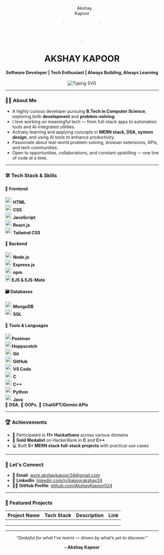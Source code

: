 <p align="center">
  <img src="C:\Users\beast\OneDrive\Desktop\Profile" alt="Akshay Kapoor" width="120" height="120" style="border-radius: 50%;"/>
</p>

<h1 align="center"><strong>AKSHAY KAPOOR</strong></h1>
<h4 align="center">Software Developer | Tech Enthusiast | Always Building, Always Learning</h4>

<!-- Typing animation description -->
<p align="center">
  <img src="https://readme-typing-svg.demolab.com?font=Fira+Code&weight=700&size=22&pause=1000&color=1ED760&center=true&vCenter=true&width=480&lines=MERN+Stack+Web+Developer;Data+Structures+%26+Algorithms;Open+Source+Contributor;Hackathon+%26+Coding+Contest+Experience" alt="Typing SVG" />
</p>

---

### 🧑‍💻 About Me

- A highly curious developer pursuing **B.Tech in Computer Science**, exploring both **development** and **problem-solving**.
- I love working on meaningful tech — from full-stack apps to automation tools and AI-integrated utilities.
- Actively learning and applying concepts in **MERN stack, DSA, system design**, and using AI tools to enhance productivity.
- Passionate about real-world problem-solving, browser extensions, APIs, and tech communities.
- Open to opportunities, collaborations, and constant upskilling — one line of code at a time.

---

### 🛠️ Tech Stack & Skills

#### 🚀 Frontend  
<img src="https://img.icons8.com/color/48/html-5--v1.png" width="22"/> **HTML**  
<img src="https://img.icons8.com/color/48/css3.png" width="22"/> **CSS**  
<img src="https://img.icons8.com/color/48/javascript--v1.png" width="22"/> **JavaScript**  
<img src="https://img.icons8.com/office/40/react.png" width="22"/> **React.js**  
<img src="https://img.icons8.com/color/48/tailwind_css.png" width="22"/> **Tailwind CSS**

#### 🧠 Backend  
<img src="https://img.icons8.com/color/48/nodejs.png" width="22"/> **Node.js**  
<img src="https://img.icons8.com/color/48/express-js.png" width="22"/> **Express.js**  
<img src="https://img.icons8.com/windows/32/npm.png" width="22"/> **npm**  
<img src="https://seeklogo.com/images/E/ejs-logo-7C6BBA7F00-seeklogo.com.png" width="22"/>**EJS & EJS-Mate**

#### 🗃️ Databases  
<img src="https://img.icons8.com/color/48/mongodb.png" width="22"/> **MongoDB**  
<img src="https://img.icons8.com/ios-filled/50/sql.png" width="22"/> **SQL**

#### 🧰 Tools & Languages  
<img src="https://www.vectorlogo.zone/logos/getpostman/getpostman-icon.svg" width="22"/>**Postman**  
<img src="https://cdn.worldvectorlogo.com/logos/hoppscotch.svg" width="22"/>**Hoppscotch**  
<img src="https://img.icons8.com/color/48/git.png" width="22"/> **Git**  
<img src="https://img.icons8.com/color/48/github.png" width="22"/> **GitHub**  
<img src="https://img.icons8.com/color/48/visual-studio-code-2019.png" width="22"/> **VS Code**  
<img src="https://img.icons8.com/color/48/c-programming.png" width="22"/> **C**  
<img src="https://img.icons8.com/color/48/c-plus-plus-logo.png" width="22"/> **C++**  
<img src="https://img.icons8.com/color/48/python--v1.png" width="22"/> **Python**  
<img src="https://img.icons8.com/color/48/java-coffee-cup-logo.png" width="22"/> **Java**  
🧠 **DSA**, 🧩 **OOPs**, 🤖 **ChatGPT/Gemini APIs**

---

### 🏆 Achievements

- 🧩 Participated in **11+ Hackathons** across various domains  
- 🥇 **Gold Medalist** on HackerRank in **C** and **C++**  
- 💻 Built **5+ MERN stack full-stack projects** with practical use cases

---

### 🤝 Let's Connect

- 📧 **Email**: [work.akshaykapoor24@gmail.com](mailto:work.akshaykapoor24@gmail.com)  
- 💼 **LinkedIn**: [linkedin.com/in/kapoorakshay24](https://www.linkedin.com/in/kapoorakshay24)  
- 🧑‍💻 **GitHub Profile**: [github.com/AkshayKapoor024](https://github.com/AkshayKapoor024)

---

### 📂 Featured Projects

| Project Name | Tech Stack | Description | Link |
|--------------|------------|-------------|------|
|              |            |             |      |
|              |            |             |      |
|              |            |             |      |

---

<p align="center"><i>“Grateful for what I’ve learnt — driven by what’s yet to discover.”</i></p>
<p align="center"><b>– Akshay Kapoor</b></p>
